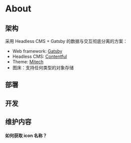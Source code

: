 # About

## 架构

采用 Headless CMS + Gatsby 的数据与交互彻底分离的方案：

* Web framework: [Gatsby](https://www.gatsbyjs.com/)
* Headless CMS: [Contentful](https://www.contentful.com/)
* Theme: [Mitech](https://themeforest.net/item/mitech-it-solutions-and-services-company-react-gatsby-template/25766950)
* 图床：支持任何类型的对象存储

## 部署



## 开发

## 维护内容

#### 如何获取 icon 名称？
